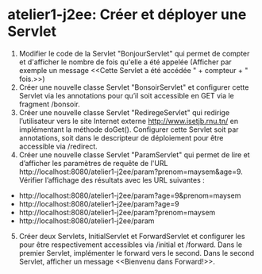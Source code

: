 # atelier1-j2ee: Créer et déployer une Servlet

1.	Modifier le code de la Servlet "BonjourServlet" qui permet de compter et d'afficher le nombre de fois qu'elle a été appelée (Afficher par exemple un message <<Cette Servlet a été accédée " + compteur + " fois.>>) 
2.	Créer une nouvelle classe Servlet "BonsoirServlet" et configurer cette Servlet via les annotations pour qu’il soit accessible en GET via le fragment /bonsoir.
3.	Créer une nouvelle classe Servlet "RediregeServlet" qui redirige l’utilisateur vers le site Internet externe http://www.isetjb.rnu.tn/ en implémentant la méthode doGet(). Configurer cette Servlet soit par annotations, soit dans le descripteur de déploiement pour être accessible via /redirect.
4.	Créer une nouvelle classe Servlet "ParamServlet" qui permet de lire et d’afficher les paramètres de requête de l'URL http://localhost:8080/atelier1-j2ee/param?prenom=maysem&age=9. Vérifier l’affichage des résultats avec les URL suivantes :
- http://localhost:8080/atelier1-j2ee/param?age=9&prenom=maysem
- http://localhost:8080/atelier1-j2ee/param?age=9
- http://localhost:8080/atelier1-j2ee/param?prenom=maysem 
- http://localhost:8080/atelier1-j2ee/param
5. Créer deux Servlets, InitialServlet et ForwardServlet et configurer les pour être respectivement accessibles via /initial et /forward. Dans le premier Servlet, implémenter le forward vers le second. Dans le second Servlet, afficher un message <<Bienvenu dans Forward!>>.
